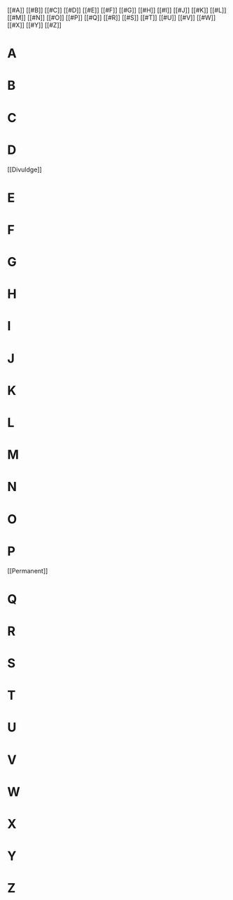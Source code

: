 [[#A]]	[[#B]]	[[#C]]	[[#D]]	[[#E]]	[[#F]]	[[#G]]	[[#H]]	[[#I]]	[[#J]]	[[#K]]
[[#L]]	[[#M]]	[[#N]]	[[#O]]	[[#P]]	[[#Q]]	[[#R]]	[[#S]]	[[#T]]	[[#U]]	[[#V]]
[[#W]]	[[#X]]	[[#Y]]	[[#Z]]

# A
# B
# C
# D
[[Divuldge]]
# E
# F
# G
# H
# I
# J
# K
# L
# M
# N
# O
# P
[[Permanent]]

# Q
# R
# S
# T
# U
# V
# W
# X
# Y
# Z